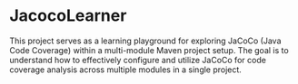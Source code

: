 # JacocoLearner
This project serves as a learning playground for exploring JaCoCo (Java Code Coverage) within a multi-module Maven project setup. The goal is to understand how to effectively configure and utilize JaCoCo for code coverage analysis across multiple modules in a single project.
